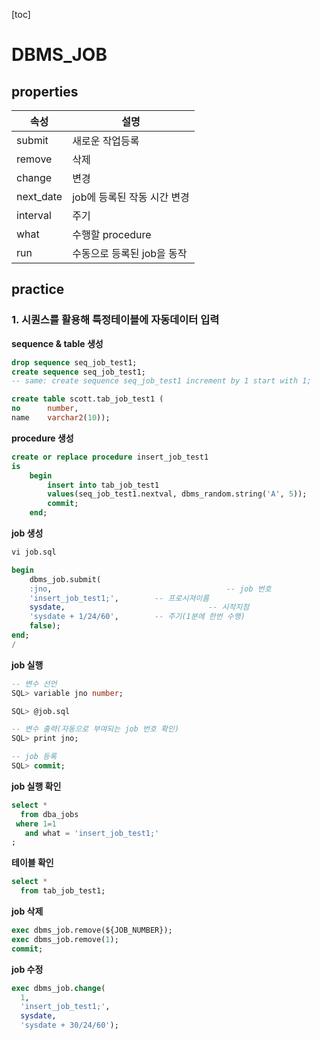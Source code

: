 [toc]

# DBMS_JOB

## properties

| 속성      | 설명                        |
| --------- | --------------------------- |
| submit    | 새로운 작업등록             |
| remove    | 삭제                        |
| change    | 변경                        |
| next_date | job에 등록된 작동 시간 변경 |
| interval  | 주기                        |
| what      | 수행할 procedure            |
| run       | 수동으로 등록된 job을 동작  |

## practice

### 1. 시퀀스를 활용해 특정테이블에 자동데이터 입력

**sequence & table 생성**

```sql
drop sequence seq_job_test1;
create sequence seq_job_test1;
-- same: create sequence seq_job_test1 increment by 1 start with 1;

create table scott.tab_job_test1 (
no		number,
name 	varchar2(10));
```

**procedure 생성**

```sql
create or replace procedure insert_job_test1
is
	begin
		insert into tab_job_test1
		values(seq_job_test1.nextval, dbms_random.string('A', 5));
		commit;
	end;
```

**job 생성**

```sql
vi job.sql

begin
	dbms_job.submit(
    :jno,										-- job 번호
    'insert_job_test1;',		-- 프로시져이름
    sysdate,								-- 시작지점
    'sysdate + 1/24/60',		-- 주기(1분에 한번 수행)
    false);
end;
/
```

**job 실행**

```sql
-- 변수 선언
SQL> variable jno number;

SQL> @job.sql

-- 변수 출력(자동으로 부여되는 job 번호 확인)
SQL> print jno;	

-- job 등록
SQL> commit;		
```

**job 실행 확인**

```sql
select *
  from dba_jobs
 where 1=1
   and what = 'insert_job_test1;'
;
```

**테이블 확인**

```sql
select *
  from tab_job_test1;
```

**job 삭제**

```sql
exec dbms_job.remove(${JOB_NUMBER}); 
exec dbms_job.remove(1);
commit;
```

**job 수정**

```sql
exec dbms_job.change(
  1,
  'insert_job_test1;',
  sysdate,
  'sysdate + 30/24/60');
```





